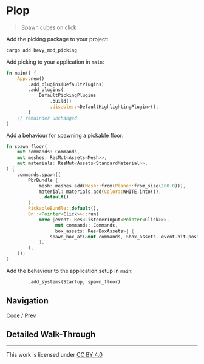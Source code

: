 # Plop

> Spawn cubes on click

Add the picking package to your project:

```sh
cargo add bevy_mod_picking
```

Add picking to your application in `main`:

```rust
fn main() {
    App::new()
        .add_plugins(DefaultPlugins)
        .add_plugins(
            DefaultPickingPlugins
                .build()
                .disable::<DefaultHighlightingPlugin>(),
        )
    // remainder unchanged
}
```

Add a behaviour for spawning a pickable floor:

```rust
fn spawn_floor(
    mut commands: Commands,
    mut meshes: ResMut<Assets<Mesh>>,
    mut materials: ResMut<Assets<StandardMaterial>>,
) {
    commands.spawn((
        PbrBundle {
            mesh: meshes.add(Mesh::from(Plane::from_size(100.0))),
            material: materials.add(Color::WHITE.into()),
            ..default()
        },
        PickableBundle::default(),
        On::<Pointer<Click>>::run(
            move |event: Res<ListenerInput<Pointer<Click>>>,
                  mut commands: Commands,
                  box_assets: Res<BoxAssets>| {
                spawn_box_at(&mut commands, &box_assets, event.hit.position.unwrap())
            },
        ),
    ));
}
```

Add the behaviour to the application setup in `main`:

```rust
        .add_systems(Startup, spawn_floor)
```

## Navigation

[Code](./5-plop) / [Prev](4-multiply.md)

## Detailed Walk-Through

---

This work is licensed under [CC BY 4.0](http://creativecommons.org/licenses/by/4.0)
